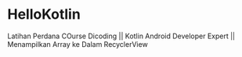 # HelloKotlin
Latihan Perdana COurse Dicoding || Kotlin Android Developer Expert || Menampilkan Array ke Dalam RecyclerView

